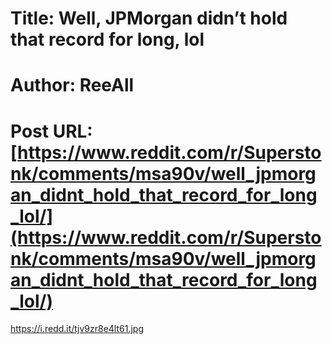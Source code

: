 # Title: Well, JPMorgan didn’t hold that record for long, lol
# Author: ReeAll
# Post URL: [https://www.reddit.com/r/Superstonk/comments/msa90v/well_jpmorgan_didnt_hold_that_record_for_long_lol/](https://www.reddit.com/r/Superstonk/comments/msa90v/well_jpmorgan_didnt_hold_that_record_for_long_lol/)


https://i.redd.it/tjv9zr8e4lt61.jpg